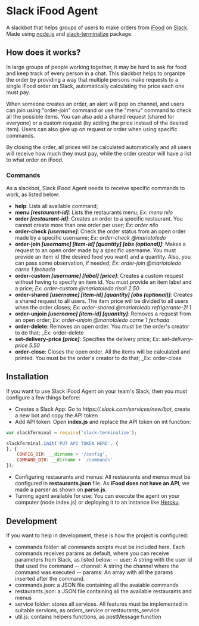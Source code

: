 # Slack iFood Agent

A slackbot that helps groups of users to make orders from [iFood](ifood.com.br) on [Slack](https://slack.com/). Made using [node.js](https://nodejs.org) and [slack-terminalize](https://github.com/ggauravr/slack-terminalize) package.

## How does it works?

In large groups of people working together, it may be hard to ask for food and keep track of every person in a chat.
This slackbot helps to organize the order by providing a way that multiple persons make requests to a single iFood order on Slack, automatically calculating the price each one must pay.

When someone creates an order, an alert will pop on channel, and users can join using "order-join" command or use the "menu" command to check all the possible items. You can also add a shared request (shared for everyone) or a custom request (by adding the price instead of the desired item). Users can also give up on request or order when using specific commands.

By closing the order, all prices will be calculated automatically and all users will receive how much they must pay, while the order creator will have a list to what order on iFood.

### Commands

As a slackbot, Slack iFood Agent needs to receive specific commands to work, as listed below:

- **help**: Lists all available command;
- **menu _[restaurant-id]_**: Lists the restaurants menu;
_Ex: menu nilo_
- **order _[restaurant-id]_**: Creates an order to a specific restaurant. You cannot create more than one order per user;
_Ex: order nilo_
- **order-check _[username]_**: Check the order status from an open order made by a specific username;
_Ex: order-check @mariotoledo_
- **order-join _[username] [item-id] [quantity] [obs (optional)]_**: Makes a request to an open order made by a specific username. You must provide an item id (the desired food you want) and a quantity. Also, you can pass some observation, if needed;
_Ex: order-join @mariotoledo carne 1 fechada_
- **order-custom _[username] [label] [price]_**: Creates a custom request without having to specify an item id. You must provide an item label and a price;
_Ex: order-custom @mariotoledo risoli 2.50_
- **order-shared _[username] [item-id] [quantity] [obs (optional)]_**: Creates a shared request to all users. The item price will be divided to all users when the order closes;
_Ex: order-shared @mariotoledo refrigerante-2l 1_
- **order-unjoin _[username] [item-id] [quantity]_**: Removes a request from an open order;
_Ex: order-unjoin @mariotoledo carne 1 fechada_
- **order-delete**: Removes an open order. You must be the order's creator to do that;
_Ex: order-delete
- **set-delivery-price _[price]_**: Specifies the delivery price;
_Ex: set-delivery-price 5.50_
- **order-close**: Closes the open order. All the items will be calculated and printed. You must be the order's creator to do that;
_Ex: order-close

## Installation

If you want to use Slack iFood Agent on your team's Slack, then you must configure a few things before:

- Creates a Slack App: Go to _https://<your-team-name>.slack.com/services/new/bot_, create a new bot and copy the API token
- Add API token: Open **index.js** and replace the API token on int function:

```javascript
var slackTerminal = require('slack-terminalize');

slackTerminal.init('PUT API TOKEN HERE', {
}, {
    CONFIG_DIR: __dirname + '/config',
    COMMAND_DIR: __dirname + '/commands'
});
```
- Configuring restaurants and menus: All restaurants and menus must be configured in **restaurants.json** file. As **iFood does not have an API**, we made a parser as shown on **parse.js**.
- Turning agent available for use: You can execute the agent on your computer (node index.js) or deploying it to an instance like [Heroku](https://heroku.com/).

## Development
If you want to help in development, these is how the project is configured:

- commands folder: all commands scripts must be included here. Each commands receives params as default, where you can receive parameters from Slack, as listed below:
-- user: A string with the user id that used the command
-- channel: A string the channel where the command was executed
-- params: An array with all the params inserted after the command.
- commands.json: a JSON file containing all the avaiable commands
- restaurants.json: a JSON file containing all the available restaurants and menus
- service folder: stores all services. All features must be implemented in suitable services, as orders_service or restaurants_service
- util.js: contains helpers functions, as postMessage function

